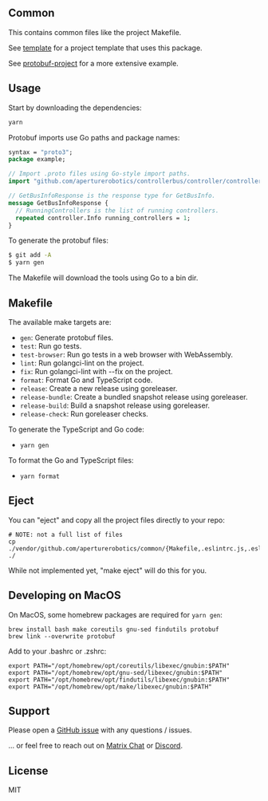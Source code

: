 ## Common

This contains common files like the project Makefile.

See [template] for a project template that uses this package.

[template]: https://github.com/aperturerobotics/template

See [protobuf-project] for a more extensive example.

[protobuf-project]: https://github.com/aperturerobotics/protobuf-project

## Usage

Start by downloading the dependencies:

```bash
yarn
```

Protobuf imports use Go paths and package names:

```protobuf
syntax = "proto3";
package example;

// Import .proto files using Go-style import paths.
import "github.com/aperturerobotics/controllerbus/controller/controller.proto";

// GetBusInfoResponse is the response type for GetBusInfo.
message GetBusInfoResponse {
  // RunningControllers is the list of running controllers.
  repeated controller.Info running_controllers = 1;
}
```

To generate the protobuf files:

```bash
$ git add -A
$ yarn gen
```

The Makefile will download the tools using Go to a bin dir.

## Makefile

The available make targets are:

 - `gen`: Generate protobuf files.
 - `test`: Run go tests. 
 - `test-browser`: Run go tests in a web browser with WebAssembly.
 - `lint`: Run golangci-lint on the project.
 - `fix`: Run golangci-lint with --fix on the project.
 - `format`: Format Go and TypeScript code.
 - `release`: Create a new release using goreleaser.
 - `release-bundle`: Create a bundled snapshot release using goreleaser. 
 - `release-build`: Build a snapshot release using goreleaser.
 - `release-check`: Run goreleaser checks.

To generate the TypeScript and Go code:

 - `yarn gen`

To format the Go and TypeScript files:

 - `yarn format`

## Eject

You can "eject" and copy all the project files directly to your repo:

```
# NOTE: not a full list of files
cp ./vendor/github.com/aperturerobotics/common/{Makefile,.eslintrc.js,.eslintignore} ./
```

While not implemented yet, "make eject" will do this for you.

## Developing on MacOS

On MacOS, some homebrew packages are required for `yarn gen`:

```
brew install bash make coreutils gnu-sed findutils protobuf
brew link --overwrite protobuf
```

Add to your .bashrc or .zshrc:

```
export PATH="/opt/homebrew/opt/coreutils/libexec/gnubin:$PATH"
export PATH="/opt/homebrew/opt/gnu-sed/libexec/gnubin:$PATH"
export PATH="/opt/homebrew/opt/findutils/libexec/gnubin:$PATH"
export PATH="/opt/homebrew/opt/make/libexec/gnubin:$PATH"
```

## Support

Please open a [GitHub issue] with any questions / issues.

[GitHub issue]: https://github.com/aperturerobotics/common/issues/new

... or feel free to reach out on [Matrix Chat] or [Discord].

[Discord]: https://discord.gg/KJutMESRsT
[Matrix Chat]: https://matrix.to/#/#aperturerobotics:matrix.org

## License

MIT
